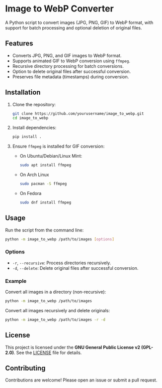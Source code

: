 # Image to WebP Converter

A Python script to convert images (JPG, PNG, GIF) to WebP format, with support for batch processing and optional deletion of original files.

## Features

- Converts JPG, PNG, and GIF images to WebP format.
- Supports animated GIF to WebP conversion using `ffmpeg`.
- Recursive directory processing for batch conversions.
- Option to delete original files after successful conversion.
- Preserves file metadata (timestamps) during conversion.

## Installation

1. Clone the repository:
   ```bash
   git clone https://github.com/yourusername/image_to_webp.git
   cd image_to_webp
   ```

2. Install dependencies:
   ```bash
   pip install .
   ```

3. Ensure `ffmpeg` is installed for GIF conversion:
   - On Ubuntu/Debian/Linux Mint:
     ```bash
     sudo apt install ffmpeg
     ```
   - On Arch Linux
     ```bash
     sudo pacman -S ffmpeg
     ```
   - On Fedora
     ```bash
     sudo dnf install ffmpeg
     ```

## Usage

Run the script from the command line:

```bash
python -m image_to_webp /path/to/images [options]
```

### Options

- `-r`, `--recursive`: Process directories recursively.
- `-d`, `--delete`: Delete original files after successful conversion.

### Example

Convert all images in a directory (non-recursive):
```bash
python -m image_to_webp /path/to/images
```

Convert all images recursively and delete originals:
```bash
python -m image_to_webp /path/to/images -r -d
```

## License

This project is licensed under the **GNU General Public License v2 (GPL-2.0)**. See the [LICENSE](LICENSE) file for details.

## Contributing

Contributions are welcome! Please open an issue or submit a pull request.
